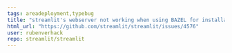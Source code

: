 ```yaml
---
tags: areadeployment,typebug
title: "streamlit's webserver not working when using BAZEL for installation bug"
html_url: "https://github.com/streamlit/streamlit/issues/4576"
user: rubenverhack
repo: streamlit/streamlit
---
```


